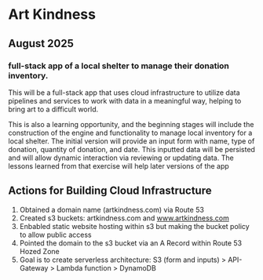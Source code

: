 # Art Kindness
## August 2025
### full-stack app of a local shelter to manage their donation inventory.

This will be a full-stack app that uses cloud infrastructure to utilize data pipelines and services to work with data in a meaningful way, helping to bring art to a difficult world.

This is also a learning opportunity, and the beginning stages will include the construction of the engine and functionality to manage local inventory for a local shelter. The initial version will provide an input form with name, type of donation, quantity of donation, and date. This inputted data will be persisted and will allow dynamic interaction via reviewing or updating data. The lessons learned from that exercise will help later versions of the app 

## Actions for Building Cloud Infrastructure
1. Obtained a domain name (artkindness.com) via Route 53
2. Created s3 buckets: artkindness.com and www.artkindness.com
3. Enbabled static website hosting within s3 but making the bucket policy to allow public access
4. Pointed the domain to the s3 bucket via an A Record within Route 53 Hozed Zone
5. Goal is to create serverless architecture: S3 (form and inputs) > API-Gateway > Lambda function > DynamoDB
